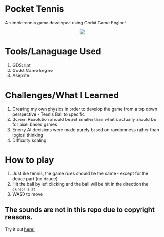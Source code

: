 # Pocket Tennis
A simple tennis game developed using Godot Game Engine!

<p align="center">
  <img src="https://img.itch.zone/aW1nLzEyNjYzMDc2LnBuZw==/315x250%23c/7daPUk.png" />
</p>

# Tools/Lanaguage Used
1. GDScript
2. Godot Game Engine
3. Aseprite

# Challenges/What I Learned
1. Creating my own physics in order to develop the game from a top down perspective - Tennis Ball to specific
2. Screen Resolution should be set smaller than what it actually should be for pixel based games
3. Enemy AI decisions were made purely based on randomness rather than logical thinking
4. Difficulty scaling
 
# How to play
1. Just like tennis, the game rules should be the same - except for the deuce part (no deuce)
2. Hit the ball by left clicking and the ball will be hit in the direction the cursor is at
3. WASD to move

## The sounds are not in this repo due to copyright reasons.

Try it out [here!](https://sunpk.itch.io/pocket-tennis)

